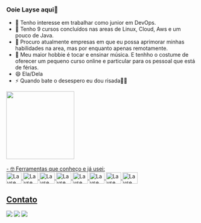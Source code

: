 ### Ooie Layse aqui👋

- 🔭 Tenho interesse em trabalhar como junior em DevOps.
- 🌱 Tenho 9 cursos concluídos nas areas de Linux, Cloud, Aws e um pouco de Java.
- 👯 Procuro atualmente empresas em que eu possa aprimorar minhas habilidades na area, mas por enquanto apenas remotamente.
- 💖 Meu maior hobbie é tocar e ensinar música. E tenhho o costume de oferecer um pequeno curso online e particular para os pessoal que está de férias.
- 😄 Ela/Dela
- ⚡ Quando bate o desespero eu dou risada🤫🤭


<div>
  <a href ="https://beacons.ai/layserondon">
  <img height="180em" src="https://github-readme-stats.vercel.app/api?username=layserondon&show_icons=true&theme=dark&include_all_commits=true&count_private=true"/>
</div>
<div style="display: inline_block"><br>
  - 🤓 Ferramentas que conheço e já usei: <br>
  <img align="center" alt="Layse aws" height="30" width="40" src="https://cdn.jsdelivr.net/gh/devicons/devicon@latest/icons/amazonwebservices/amazonwebservices-original-wordmark.svg">      
  <img align="center" alt="Layse linux" height="30" width="40" src="https://cdn.jsdelivr.net/gh/devicons/devicon@latest/icons/linux/linux-original.svg" />        
  <img align="center" alt="Layse nano" height="30" width="40" src="https://cdn.jsdelivr.net/gh/devicons/devicon@latest/icons/nano/nano-plain.svg" />
  <img align="center" alt="Layse eclipse" height="30" width="40" src="https://cdn.jsdelivr.net/gh/devicons/devicon@latest/icons/eclipse/eclipse-original.svg" />
  <img align="center" alt="Layse p5.js" height="30" width="40" src="https://cdn.jsdelivr.net/gh/devicons/devicon@latest/icons/p5js/p5js-original.svg" />
  <img align="center" alt="Layse ubuntu" height="30" width="40" src="https://cdn.jsdelivr.net/gh/devicons/devicon@latest/icons/ubuntu/ubuntu-original.svg" />
 <img align="center" alt="Layse nodejs" height="30" width="40" <img src="https://cdn.jsdelivr.net/gh/devicons/devicon@latest/icons/nodejs/nodejs-original-wordmark.svg" />  
 <img align="center" alt="Layse " height="30" width="40" src="https://cdn.jsdelivr.net/gh/devicons/devicon@latest/icons/nginx/nginx-original.svg" />

</div>

## Contato <br>
<div>
    <a href="https://www.instagram.com/_laysexzzn/" target="_blank"> <img src="https://img.shields.io/badge/-Instagram-%23E4405F?style=for-the-badge&logo=instagram&logoColor=white" target="_blank"></a>
  <a href="https://https://www.linkedin.com/in/layse-rondon-b24505260/" target="_blank"><img src="https://img.shields.io/badge/-LinkedIn-%230077B5?style=for-the-badge&logo=linkedin&logoColor=white" target="_blank"></a>
 <a href="https://api.whatsapp.com/send?phone=5511997980272/" target="_blank"><img src="https://img.shields.io/badge/WhatsApp-25D366?style=for-the-badge&logo=whatsapp&logoColor=white" target="_blank"></a>
</div>

